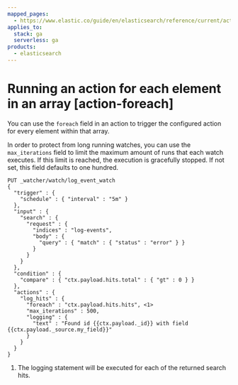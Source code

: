```yaml
---
mapped_pages:
  - https://www.elastic.co/guide/en/elasticsearch/reference/current/action-foreach.html
applies_to:
  stack: ga
  serverless: ga
products:
  - elasticsearch
---
```


# Running an action for each element in an array [action-foreach]

You can use the `foreach` field in an action to trigger the configured action for every element within that array.

In order to protect from long running watches, you can use the `max_iterations` field to limit the maximum amount of runs that each watch executes. If this limit is reached, the execution is gracefully stopped. If not set, this field defaults to one hundred.

```console
PUT _watcher/watch/log_event_watch
{
  "trigger" : {
    "schedule" : { "interval" : "5m" }
  },
  "input" : {
    "search" : {
      "request" : {
        "indices" : "log-events",
        "body" : {
          "query" : { "match" : { "status" : "error" } }
        }
      }
    }
  },
  "condition" : {
    "compare" : { "ctx.payload.hits.total" : { "gt" : 0 } }
  },
  "actions" : {
    "log_hits" : {
      "foreach" : "ctx.payload.hits.hits", <1>
      "max_iterations" : 500,
      "logging" : {
        "text" : "Found id {{ctx.payload._id}} with field {{ctx.payload._source.my_field}}"
      }
    }
  }
}
```

1. The logging statement will be executed for each of the returned search hits.
